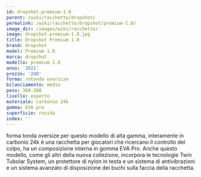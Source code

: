 ```yaml
---
id: dropshot-premium-1.0
parent: /wiki/racchette/dropshot/
permalink: /wiki/racchette/dropshot/premium-1.0/
image_dir: /images/wiki/racchette/
image: dropshot-premium-1.0.jpg
title: Dropshot Premium 1.0
brand: dropshot
model: Premium 1.0
marca: dropshot
modello: premium 1.0
anno: '2021'
prezzo: '240'
forma: rotonda oversize
bilanciamento: medio
peso: 360-380
livello: esperto
materiale: carbonio 24k
gomma: EVA pro
superficie: ruvida
index: ''
---
```

forma tonda oversize per questo modello di alta gamma, interamente in carbonio 24k è una racchetta per giocatori che ricercano il controllo del colpo, ha un composizione interna in gomma EVA Pro. Anche questo modello, come gli altri della nuova collezione, incorpora le tecnologie Twin Tubolar System, un protettore di nylon in testa e un sistema di antivibrazioni e un sistema avanzato di disposizione dei buchi sulla faccia della racchetta.
